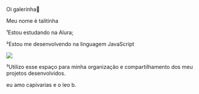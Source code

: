 
Oi galerinha👋

 Meu nome é talitinha

¹Estou estudando na Alura;

²Estou me desenvolvendo na linguagem JavaScript

![](https://img.shields.io/badge/JavaScript-323330?style=for-the-badge&logo=javascript&logoColor=F7DF1E)

³Utilizo esse espaço para minha organização e compartilhamento dos meu projetos desenvolvidos.

eu amo capivarias e o leo b.
<!--
**mor4ngu3tte/mor4ngu3tte** is a ✨ _special_ ✨ repository because its `README.md` (this file) appears on your GitHub profile.

